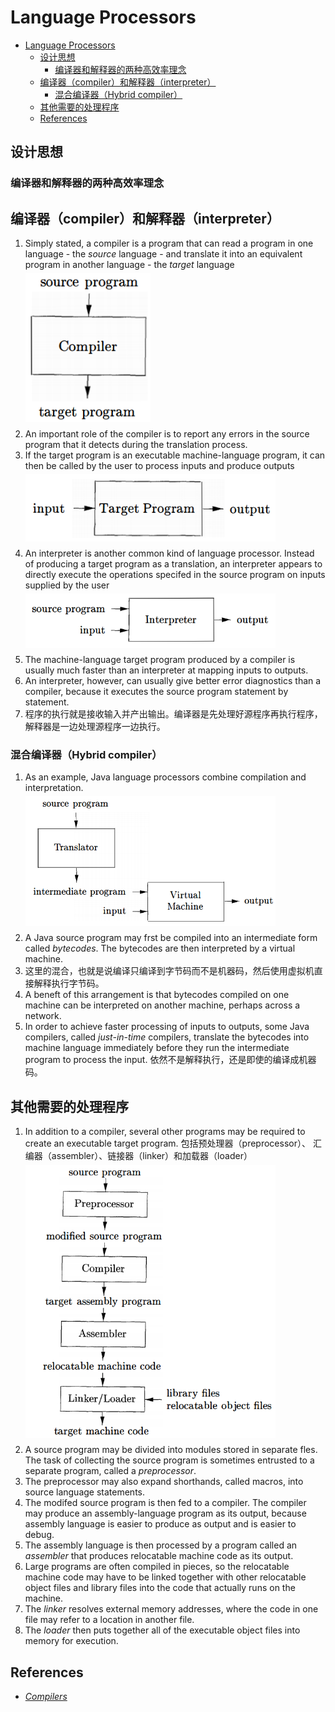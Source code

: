 # Language Processors


<!-- TOC -->

- [Language Processors](#language-processors)
    - [设计思想](#设计思想)
        - [编译器和解释器的两种高效率理念](#编译器和解释器的两种高效率理念)
    - [编译器（compiler）和解释器（interpreter）](#编译器compiler和解释器interpreter)
        - [混合编译器（Hybrid compiler）](#混合编译器hybrid-compiler)
    - [其他需要的处理程序](#其他需要的处理程序)
    - [References](#references)

<!-- /TOC -->


## 设计思想
### 编译器和解释器的两种高效率理念


## 编译器（compiler）和解释器（interpreter）
1. Simply stated, a compiler is a program that can read a program in one language - the *source* language - and translate it into an equivalent program in another language - the *target* language
    <img src="./images/01.png" width="200" style="display: block; margin: 5px 0 10px;" />
2. An important role of the compiler is to report any errors in the source program that it detects during the translation process.
3. If the target program is an executable machine-language program, it can then be called by the user to process inputs and produce outputs
    <img src="./images/02.png" width="400" style="display: block; margin: 5px 0 10px;" />
4. An interpreter is another common kind of language processor. Instead of producing a target program as a translation, an interpreter appears to directly execute the operations specifed in the source program on inputs supplied by the user
    <img src="./images/03.png" width="400" style="display: block; margin: 5px 0 10px;" />
5. The machine-language target program produced by a compiler is usually much faster than an interpreter at mapping inputs to outputs. 
6. An interpreter, however, can usually give better error diagnostics than a compiler, because it
executes the source program statement by statement.
7. 程序的执行就是接收输入并产出输出。编译器是先处理好源程序再执行程序，解释器是一边处理源程序一边执行。

### 混合编译器（Hybrid compiler）
1. As an example, Java language processors combine compilation and interpretation. 
    <img src="./images/04.png" width="400" style="display: block; margin: 5px 0 10px;" />
2. A Java source program may frst be compiled into an intermediate form called *bytecodes*. The bytecodes are then interpreted by a virtual machine. 
3. 这里的混合，也就是说编译只编译到字节码而不是机器码，然后使用虚拟机直接解释执行字节码。
4. A beneft of this arrangement is that bytecodes compiled on one machine can be interpreted on another machine, perhaps across a network.
4. In order to achieve faster processing of inputs to outputs, some Java compilers, called *just-in-time* compilers, translate the bytecodes into machine language immediately before they run the intermediate program to process the input. 依然不是解释执行，还是即使的编译成机器码。


## 其他需要的处理程序
1. In addition to a compiler, several other programs may be required to create an executable target program. 包括预处理器（preprocessor）、 汇编器（assembler）、链接器（linker）和加载器（loader）
    <img src="./images/05.png" width="400" style="display: block; margin: 5px 0 10px;" />
2. A source program may be divided into modules stored in separate fles. The task of collecting the source program is sometimes entrusted to a separate program, called a *preprocessor*.
3. The preprocessor may also expand shorthands, called macros, into source language statements.
4. The modifed source program is then fed to a compiler. The compiler may produce an assembly-language program as its output, because assembly language is easier to produce as output and is easier to debug. 
5. The assembly language is then processed by a program called an *assembler* that produces relocatable machine code as its output.
6. Large programs are often compiled in pieces, so the relocatable machine code may have to be linked together with other relocatable object files and library files into the code that actually runs on the machine. 
7. The *linker* resolves external memory addresses, where the code in one file may refer to a location in another file. 
8. The *loader* then puts together all of the executable object files into memory for execution.


## References
* [*Compilers*](https://book.douban.com/subject/1866231/)
